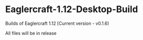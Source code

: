 # Eaglercraft-1.12-Desktop-Build
Builds of Eaglercraft 1.12 [Current version - v0.1.6)

All files will be in release
